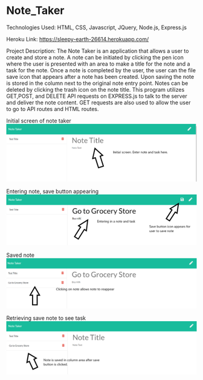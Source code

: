 # Note_Taker

Technologies Used: HTML, CSS, Javascript, JQuery, Node.js, Express.js

Heroku Link: https://sleepy-earth-26614.herokuapp.com/

Project Description: The Note Taker is an application that allows a user to create and store a note. A note can be initiated by clicking the pen icon where the user is presented with an area to make a title for the note and a task for the note. Once a note is completed by the user, the user can the file save icon that appears after a note has been created. Upon saving the note is stored in the column next to the original note entry point. Notes can be deleted by clicking the trash icon on the note title. This program utilizes GET,POST, and DELETE API requests on EXPRESS.js to talk to the server and deliver the note content. GET requests are also used to allow the user to go to API routes and HTML routes.

Initial screen of note taker
![](assets/notetakerinitial.png)

Entering note, save button appearing
![](assets/notetakersavebutton.png)

Saved note
![](assets/notetakerclickedsave.png)

Retrieving save note to see task
![](assets/notetakersavednote.png)

